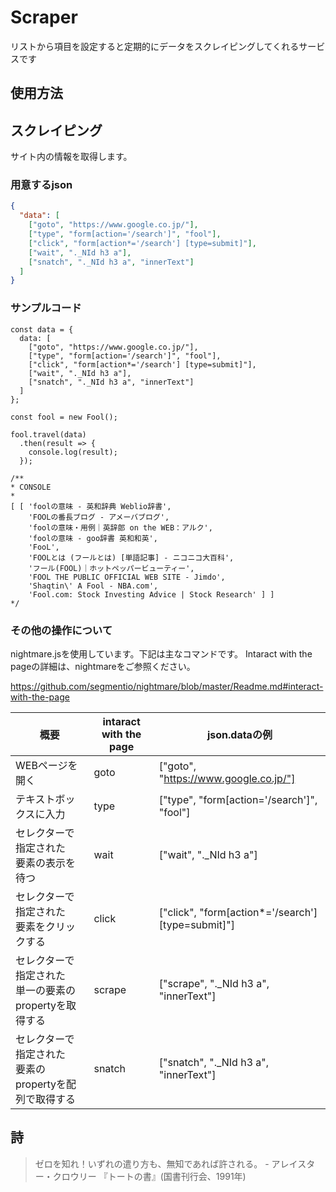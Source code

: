 # Scraper

リストから項目を設定すると定期的にデータをスクレイピングしてくれるサービスです

## 使用方法


## スクレイピング
サイト内の情報を取得します。
### 用意するjson
```json
{
  "data": [
    ["goto", "https://www.google.co.jp/"],
    ["type", "form[action='/search']", "fool"],
    ["click", "form[action*='/search'] [type=submit]"],
    ["wait", "._NId h3 a"],
    ["snatch", "._NId h3 a", "innerText"]
  ]
}
```

### サンプルコード
```es6
const data = {
  data: [
    ["goto", "https://www.google.co.jp/"],
    ["type", "form[action='/search']", "fool"],
    ["click", "form[action*='/search'] [type=submit]"],
    ["wait", "._NId h3 a"],
    ["snatch", "._NId h3 a", "innerText"]
  ]
};

const fool = new Fool();

fool.travel(data)
  .then(result => {
    console.log(result);
  });

/**
* CONSOLE
*
[ [ 'foolの意味 - 英和辞典 Weblio辞書',
    'FOOLの番長ブログ - アメーバブログ',
    'foolの意味・用例｜英辞郎 on the WEB：アルク',
    'foolの意味 - goo辞書 英和和英',
    'FooL',
    'FOOLとは (フールとは) [単語記事] - ニコニコ大百科',
    'フール(FOOL)｜ホットペッパービューティー',
    'FOOL THE PUBLIC OFFICIAL WEB SITE - Jimdo',
    'Shaqtin\' A Fool - NBA.com',
    'Fool.com: Stock Investing Advice | Stock Research' ] ]
*/
```

### その他の操作について

nightmare.jsを使用しています。下記は主なコマンドです。
Intaract with the pageの詳細は、nightmareをご参照ください。

https://github.com/segmentio/nightmare/blob/master/Readme.md#interact-with-the-page

|概要|intaract with the page|json.dataの例|
|---|---|---|
|WEBページを開く|goto|["goto", "https://www.google.co.jp/"]|
|テキストボックスに入力|type|["type", "form[action='/search']", "fool"]|
|セレクターで指定された<br>要素の表示を待つ|wait|["wait", "._NId h3 a"]|
|セレクターで指定された<br>要素をクリックする|click|["click", "form[action*='/search'] [type=submit]"]|
|セレクターで指定された<br>単一の要素のpropertyを取得する|scrape|["scrape", "._NId h3 a", "innerText"]|
|セレクターで指定された<br>要素のpropertyを配列で取得する|snatch|["snatch", "._NId h3 a", "innerText"]|

## 詩
> ゼロを知れ！いずれの遣り方も、無知であれば許される。 - アレイスター・クロウリー 『トートの書』(国書刊行会、1991年)
